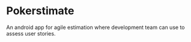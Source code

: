 # Pokerstimate
An android app for agile estimation where development team can use to assess user stories.
